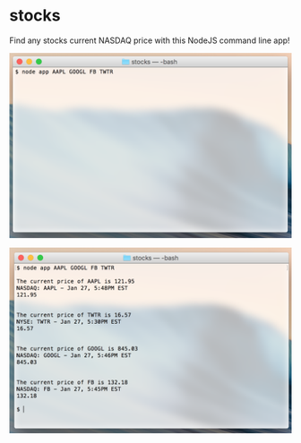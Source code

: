 # stocks
Find any stocks current NASDAQ price with this NodeJS command line app!


[![stocks NodeJS app](https://github.com/louisiaegerv/Project-Images/blob/master/stock1.png?raw=true)](https://github.com/louisiaegerv/Project-Images/blob/master/stock1.png?raw=true)


[![stocks NodeJS app](https://github.com/louisiaegerv/Project-Images/blob/master/stock2.png?raw=true)](https://github.com/louisiaegerv/Project-Images/blob/master/stock2.png?raw=true)
